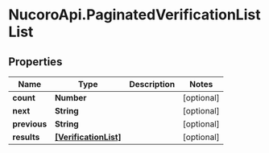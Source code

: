 # NucoroApi.PaginatedVerificationListList

## Properties

Name | Type | Description | Notes
------------ | ------------- | ------------- | -------------
**count** | **Number** |  | [optional] 
**next** | **String** |  | [optional] 
**previous** | **String** |  | [optional] 
**results** | [**[VerificationList]**](VerificationList.md) |  | [optional] 



